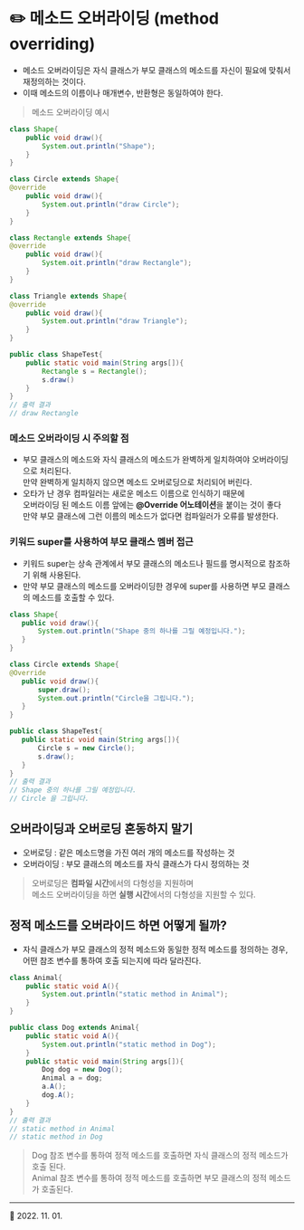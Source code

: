 # ✏️ 메소드 오버라이딩 (method overriding)
* 메소드 오버라이딩은 자식 클래스가 부모 클래스의 메소드를 자신이 필요에 맞춰서 재정의하는 것이다.
* 이때 메소드의 이름이나 매개변수, 반환형은 동일하여야 한다.
> 메소드 오버라이딩 예시
```java
class Shape{
    public void draw(){
        System.out.println("Shape");
    }
}

class Circle extends Shape{
@override
    public void draw(){
        System.out.println("draw Circle");
    }
}

class Rectangle extends Shape{
@override
    public void draw(){
        System.oit.println("draw Rectangle");
    }
}

class Triangle extends Shape{
@override
    public void draw(){
        System.out.println("draw Triangle");
    }
}

public class ShapeTest{
    public static void main(String args[]){
        Rectangle s = Rectangle();
        s.draw()
    }
}
// 출력 결과
// draw Rectangle
```
 ### 메소드 오버라이딩 시 주의할 점
 * 부모 클래스의 메소드와 자식 클래스의 메소드가 완벽하게 일치하여야 오버라이딩으로 처리된다. <br> 만약 완벽하게 일치하지 않으면 메소드 오버로딩으로 처리되어 버린다.
 * 오타가 난 경우 컴파일러는 새로운 메소드 이름으로 인식하기 때문에<br>오버라이딩 된 메소드 이름 앞에는 **@Override 어노테이션**을 붙이는 것이 좋다<br>만약 부모 클래스에 그런 이름의 메소드가 없다면 컴파일러가 오류를 발생한다.

 ### 키워드 super를 사용하여 부모 클래스 멤버 접근
 * 키워드 super는 상속 관계에서 부모 클래스의 메소드나 필드를 명시적으로 참조하기 위해 사용된다.
 * 만약 부모 클래스의 메소드를 오버라이딩한 경우에 super를 사용하면 부모 클래스의 메소드를 호출할 수 있다.
 ```java
class Shape{
    public void draw(){
        System.out.println("Shape 중의 하나를 그릴 예정입니다.");
    }
}

class Circle extends Shape{
@Override
    public void draw(){
        super.draw();
        System.out.println("Circle을 그립니다.");
    }
}

public class ShapeTest{
    public static void main(String args[]){
        Circle s = new Circle();
        s.draw();
    }
}
// 출력 결과
// Shape 중의 하나를 그릴 예정입니다.
// Circle 을 그립니다.
 ```
## 오버라이딩과 오버로딩 혼동하지 말기
* 오버로딩 : 같은 메소드명을 가진 여러 개의 메소드를 작성하는 것
* 오버라이딩 : 부모 클래스의 메소드를 자식 클래스가 다시 정의하는 것

>오버로딩은 **컴파일 시간**에서의 다형성을 지원하며<br>메소드 오버라이딩을 하면 **실행 시간**에서의 다형성을 지원할 수 있다.

## 정적 메소드를 오버라이드 하면 어떻게 될까?
* 자식 클래스가 부모 클래스의 정적 메소드와 동일한 정적 메소드를 정의하는 경우, 어떤 참조 변수를 통하여 호출 되는지에 따라 달라진다.
```java
class Animal{
    public static void A(){
        System.out.println("static method in Animal");
    }
}

public class Dog extends Animal{
    public static void A(){
        System.out.println("static method in Dog");
    }
    public static void main(String args[]){
        Dog dog = new Dog();
        Animal a = dog;
        a.A();
        dog.A();
    }
}
// 출력 결과
// static method in Animal
// static method in Dog
```
> Dog 참조 변수를 통하여 정적 메소드를 호출하면 자식 클래스의 정적 메소드가 호출 된다. <br>Animal 참조 변수를 통하여 정적 메소드를 호출하면 부모 클래스의 정적 메소드가 호출된다.

***
🔺 2022. 11. 01.